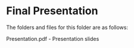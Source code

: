 # Final Presentation

The folders and files for this folder are as follows:

Presentation.pdf - Presentation slides

